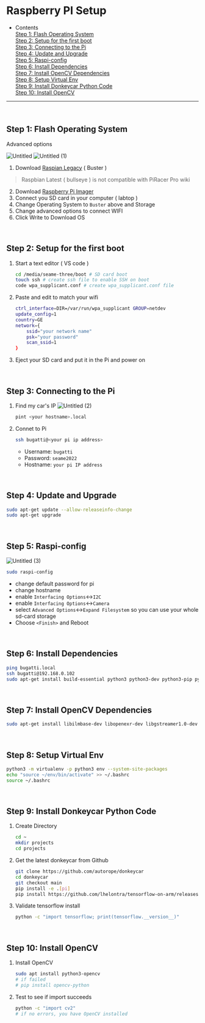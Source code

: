 # Raspberry PI Setup

- Contents  
    [Step 1: Flash Operating System](#step-1-flash-operating-system)  
    [Step 2: Setup for the first boot](#step-2-setup-for-the-first-boot)  
    [Step 3: Connecting to the Pi](#step-3-connecting-to-the-pi)  
    [Step 4: Update and Upgrade](#step-4-update-and-upgrade)  
    [Step 5: Raspi-config](#step-5-raspi-config)  
    [Step 6: Install Dependencies](#step-6-install-dependencies)  
    [Step 7: Install OpenCV Dependencies](#step-7-install-opencv-dependencies)  
    [Step 8: Setup Virtual Env](#step-8-setup-virtual-env)  
    [Step 9: Install Donkeycar Python Code](#step-9-install-donkeycar-python-code)  
    [Step 10: Install OpenCV](#step-10-install-opencv)
    
---
<br/>

## Step 1: Flash Operating System
Advanced options

![Untitled](https://user-images.githubusercontent.com/111988634/189864911-a9a0dc23-2457-4d28-a555-85941f48fcb4.png)
![Untitled (1)](https://user-images.githubusercontent.com/111988634/189864923-650e5f07-4be6-4020-8fbb-0c8de57a7bcb.png)

1. Download [Raspian Legacy](https://downloads.raspberrypi.org/raspios_oldstable_lite_armhf/images/raspios_oldstable_lite_armhf-2021-12-02/2021-12-02-raspios-buster-armhf-lite.zip) ( Buster ) 

> Raspbian Latest ( bullseye ) is not compatible with PiRacer Pro wiki
> 
2. Download [Raspberry Pi Imager](https://www.raspberrypi.com/software/)
3. Connect you SD card in your computer ( labtop )
4. Change Operating System to `Buster` above and Storage
5. Change advanced options to connect WIFI
6. Click Write to Download OS

<br/>

## Step 2: Setup for the first boot

1. Start a text editor ( VS code )
    
    ```bash
    cd /media/seame-three/boot # SD card boot
    touch ssh # create ssh file to enable SSH on boot
    code wpa_supplicant.conf # create wpa_supplicant.conf file
    ```
    
2. Paste and edit to match your wifi
    
    ```bash
    ctrl_interface=DIR=/var/run/wpa_supplicant GROUP=netdev
    update_config=1
    country=GE
    network={
        ssid="your network name"
        psk="your password"
        scan_ssid=1
    }
    ```
    
3. Eject your SD card and put it in the Pi and power on

<br/>

## Step 3: Connecting to the Pi

1. Find my car's IP
    ![Untitled (2)](https://user-images.githubusercontent.com/111988634/189864977-2a45180d-bc06-468b-bed4-a2a6049c607c.png)
    
    ```bash
    pint <your hostname>.local
    ```
    
2. Connet to Pi
    
    ```bash
    ssh bugatti@<your pi ip address>
    ```
    
    - Username: `bugatti`
    - Password: `seame2022`
    - Hostname: `your pi IP address`

<br/>

## Step 4: Update and Upgrade

```bash
sudo apt-get update --allow-releaseinfo-change
sudo apt-get upgrade
```
<br/>

## Step 5: Raspi-config
![Untitled (3)](https://user-images.githubusercontent.com/111988634/189865327-d4f30587-637b-4862-ad78-e1b1353759af.png)
```bash
sudo raspi-config
```

- change default password for pi
- change hostname
- enable `Interfacing Options`<->`I2C`
- enable `Interfacing Options`<->`Camera`
- select `Advanced Options`<->`Expand Filesystem` so you can use your whole sd-card storage
- Choose `<Finish>` and Reboot

<br/>

## Step 6: Install Dependencies

```bash
ping bugatti.local
ssh bugatti@192.168.0.102
sudo apt-get install build-essential python3 python3-dev python3-pip python3-virtualenv python3-numpy python3-picamera python3-pandas python3-rpi.gpio i2c-tools avahi-utils joystick libopenjp2-7-dev libtiff5-dev gfortran libatlas-base-dev libopenblas-dev libhdf5-serial-dev libgeos-dev git ntp
```
<br/>

## Step 7: Install OpenCV Dependencies

```bash
sudo apt-get install libilmbase-dev libopenexr-dev libgstreamer1.0-dev libjasper-dev libwebp-dev libatlas-base-dev libavcodec-dev libavformat-dev libswscale-dev libqtgui4 libqt4-test
```

<br/>

## Step 8: Setup Virtual Env

```bash
python3 -m virtualenv -p python3 env --system-site-packages
echo "source ~/env/bin/activate" >> ~/.bashrc
source ~/.bashrc
```
<br/>

## Step 9: Install Donkeycar Python Code

1. Create Directory
    
    ```bash
    cd ~
    mkdir projects
    cd projects
    ```
    
2. Get the latest donkeycar from Github
    
    ```bash
    git clone https://github.com/autorope/donkeycar
    cd donkeycar
    git checkout main
    pip install -e .[pi]
    pip install https://github.com/lhelontra/tensorflow-on-arm/releases/download/v2.2.0/tensorflow-2.2.0-cp37-none-linux_armv7l.whl
    ```
    

1. Validate tensorflow install
    
    ```bash
    python -c "import tensorflow; print(tensorflow.__version__)"
    ```
    
<br/>

## Step 10: Install OpenCV

1. Install OpenCV
    
    ```bash
    sudo apt install python3-opencv
    # if failed
    # pip install opencv-python
    ```
    
2. Test to see if import succeeds
    
    ```bash
    python -c "import cv2"
    # if no errors, you have OpenCV installed
    ```